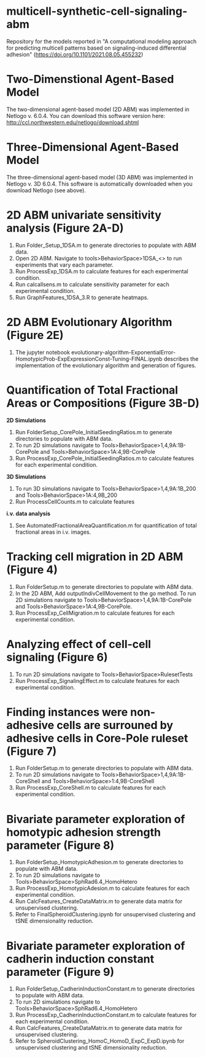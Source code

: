 # multicell-synthetic-cell-signaling-abm
Repository for the models reported in "A computational modeling approach for predicting multicell patterns based on signaling-induced differential adhesion" (https://doi.org/10.1101/2021.08.05.455232)

# Two-Dimenstional Agent-Based Model
The two-dimensional agent-based model (2D ABM) was implemented in Netlogo v. 6.0.4. You can download this software version here: http://ccl.northwestern.edu/netlogo/download.shtml

# Three-Dimensional Agent-Based Model
The three-dimensional agent-based model (3D ABM) was implemented in Netlogo v. 3D 6.0.4. This software is automatically downloaded when you download Netlogo (see above).

# 2D ABM univariate sensitivity analysis (Figure 2A-D)
1. Run Folder_Setup_1DSA.m to generate directories to populate with ABM data.
2. Open 2D ABM. Navigate to tools>BehaviorSpace>1DSA_<> to run experiments that vary each parameter.
3. Run ProcessExp_1DSA.m to calculate features for each experimental condition.
4. Run calcallsens.m to calculate sensitivity parameter for each experimental condition.
5. Run GraphFeatures_1DSA_3.R to generate heatmaps.

# 2D ABM Evolutionary Algorithm (Figure 2E)
1. The jupyter notebook evolutionary-algorithm-ExponentialError-HomotypicProb-ExpExpressionConst-Tuning-FINAL.ipynb describes the implementation of the evolutionary algorithm and generation of figures.

# Quantification of Total Fractional Areas or Compositions (Figure 3B-D)
**2D Simulations**
1. Run FolderSetup_CorePole_InitialSeedingRatios.m to generate directories to populate with ABM data.
2. To run 2D simulations navigate to Tools>BehaviorSpace>1,4,9A:1B-CorePole and Tools>BehaviorSpace>1A:4,9B-CorePole
3. Run ProcessExp_CorePole_InitialSeedingRatios.m to calculate features for each experimental condition.<br>

**3D Simulations**
1. To run 3D simulations navigate to Tools>BehaviorSpace>1,4,9A:1B_200 and Tools>BehaviorSpace>1A:4,9B_200
2. Run ProcessCellCounts.m to calculate features<br>

**i.v. data analysis**
1. See AutomatedFractionalAreaQuantification.m for quantification of total fractional areas in i.v. images.

# Tracking cell migration in 2D ABM (Figure 4)
1. Run FolderSetup.m to generate directories to populate with ABM data.
2. In the 2D ABM, Add outputIndivCellMovement to the go method. To run 2D simulations navigate to Tools>BehaviorSpace>1,4,9A:1B-CorePole and Tools>BehaviorSpace>1A:4,9B-CorePole. 
3. Run ProcessExp_CellMigration.m to calculate features for each experimental condition.

# Analyzing effect of cell-cell signaling (Figure 6)
1. To run 2D simulations navigate to Tools>BehaviorSpace>RulesetTests
2. Run ProcessExp_SignalingEffect.m to calculate features for each experimental condition.

# Finding instances were non-adhesive cells are surrouned by adhesive cells in Core-Pole ruleset (Figure 7)
1. Run FolderSetup.m to generate directories to populate with ABM data.
2. To run 2D simulations navigate to Tools>BehaviorSpace>1,4,9A:1B-CoreShell and Tools>BehaviorSpace>1:4,9B-CoreShell
3. Run ProcessExp_CoreShell.m to calculate features for each experimental condition.

# Bivariate parameter exploration of homotypic adhesion strength parameter (Figure 8)
1. Run FolderSetup_HomotypicAdhesion.m to generate directories to populate with ABM data.
2. To run 2D simulations navigate to Tools>BehaviorSpace>SphRad6.4_HomoHetero
3. Run ProcessExp_HomotypicAdesion.m to calculate features for each experimental condition.
4. Run CalcFeatures_CreateDataMatrix.m to generate data matrix for unsupervised clustering.
5. Refer to FinalSpheroidClustering.ipynb for unsupervised clustering and tSNE dimensionality reduction.

# Bivariate parameter exploration of cadherin induction constant parameter (Figure 9)
1. Run FolderSetup_CadherinInductionConstant.m to generate directories to populate with ABM data.
2. To run 2D simulations navigate to Tools>BehaviorSpace>SphRad6.4_HomoHetero
3. Run ProcessExp_CadherinInductionConstant.m to calculate features for each experimental condition.
4. Run CalcFeatures_CreateDataMatrix.m to generate data matrix for unsupervised clustering.
5. Refer to SpheroidClustering_HomoC_HomoD_ExpC_ExpD.ipynb for unsupervised clustering and tSNE dimensionality reduction.
